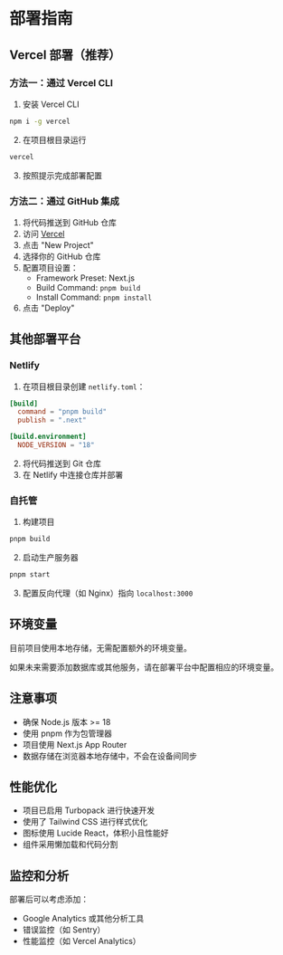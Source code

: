 # 部署指南

## Vercel 部署（推荐）

### 方法一：通过 Vercel CLI

1. 安装 Vercel CLI
```bash
npm i -g vercel
```

2. 在项目根目录运行
```bash
vercel
```

3. 按照提示完成部署配置

### 方法二：通过 GitHub 集成

1. 将代码推送到 GitHub 仓库
2. 访问 [Vercel](https://vercel.com)
3. 点击 "New Project"
4. 选择你的 GitHub 仓库
5. 配置项目设置：
   - Framework Preset: Next.js
   - Build Command: `pnpm build`
   - Install Command: `pnpm install`
6. 点击 "Deploy"

## 其他部署平台

### Netlify

1. 在项目根目录创建 `netlify.toml`：
```toml
[build]
  command = "pnpm build"
  publish = ".next"

[build.environment]
  NODE_VERSION = "18"
```

2. 将代码推送到 Git 仓库
3. 在 Netlify 中连接仓库并部署

### 自托管

1. 构建项目
```bash
pnpm build
```

2. 启动生产服务器
```bash
pnpm start
```

3. 配置反向代理（如 Nginx）指向 `localhost:3000`

## 环境变量

目前项目使用本地存储，无需配置额外的环境变量。

如果未来需要添加数据库或其他服务，请在部署平台中配置相应的环境变量。

## 注意事项

- 确保 Node.js 版本 >= 18
- 使用 pnpm 作为包管理器
- 项目使用 Next.js App Router
- 数据存储在浏览器本地存储中，不会在设备间同步

## 性能优化

- 项目已启用 Turbopack 进行快速开发
- 使用了 Tailwind CSS 进行样式优化
- 图标使用 Lucide React，体积小且性能好
- 组件采用懒加载和代码分割

## 监控和分析

部署后可以考虑添加：
- Google Analytics 或其他分析工具
- 错误监控（如 Sentry）
- 性能监控（如 Vercel Analytics）

